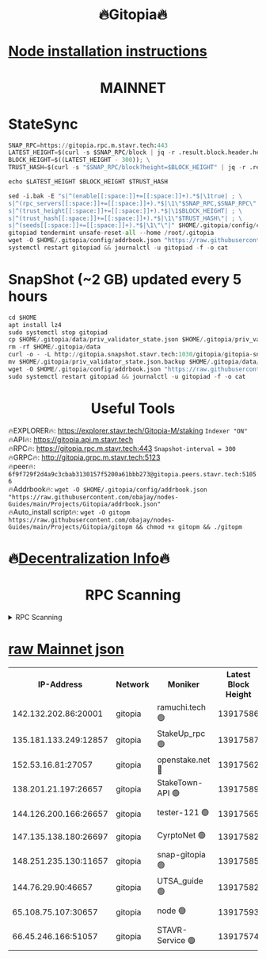 <h1 align="center"> 🔥Gitopia🔥</h1>

[Node installation instructions](https://github.com/obajay/nodes-Guides/tree/main/Projects/Gitopia)
=

<h1 align="center"> MAINNET</h1>

# StateSync
```python
SNAP_RPC=https://gitopia.rpc.m.stavr.tech:443
LATEST_HEIGHT=$(curl -s $SNAP_RPC/block | jq -r .result.block.header.height); \
BLOCK_HEIGHT=$((LATEST_HEIGHT - 300)); \
TRUST_HASH=$(curl -s "$SNAP_RPC/block?height=$BLOCK_HEIGHT" | jq -r .result.block_id.hash)

echo $LATEST_HEIGHT $BLOCK_HEIGHT $TRUST_HASH

sed -i.bak -E "s|^(enable[[:space:]]+=[[:space:]]+).*$|\1true| ; \
s|^(rpc_servers[[:space:]]+=[[:space:]]+).*$|\1\"$SNAP_RPC,$SNAP_RPC\"| ; \
s|^(trust_height[[:space:]]+=[[:space:]]+).*$|\1$BLOCK_HEIGHT| ; \
s|^(trust_hash[[:space:]]+=[[:space:]]+).*$|\1\"$TRUST_HASH\"| ; \
s|^(seeds[[:space:]]+=[[:space:]]+).*$|\1\"\"|" $HOME/.gitopia/config/config.toml
gitopiad tendermint unsafe-reset-all --home /root/.gitopia
wget -O $HOME/.gitopia/config/addrbook.json "https://raw.githubusercontent.com/obajay/nodes-Guides/main/Projects/Gitopia/addrbook.json"
systemctl restart gitopiad && journalctl -u gitopiad -f -o cat
```
# SnapShot (~2 GB) updated every 5 hours
```python
cd $HOME
apt install lz4
sudo systemctl stop gitopiad
cp $HOME/.gitopia/data/priv_validator_state.json $HOME/.gitopia/priv_validator_state.json.backup
rm -rf $HOME/.gitopia/data
curl -o - -L http://gitopia.snapshot.stavr.tech:1030/gitopia/gitopia-snap.tar.lz4 | lz4 -c -d - | tar -x -C $HOME/.gitopia --strip-components 2
mv $HOME/.gitopia/priv_validator_state.json.backup $HOME/.gitopia/data/priv_validator_state.json
wget -O $HOME/.gitopia/config/addrbook.json "https://raw.githubusercontent.com/obajay/nodes-Guides/main/Projects/Gitopia/addrbook.json"
sudo systemctl restart gitopiad && journalctl -u gitopiad -f -o cat
```
 <h1 align="center"> Useful Tools</h1>

🔥EXPLORER🔥:      https://explorer.stavr.tech/Gitopia-M/staking  `Indexer "ON"` \
🔥API🔥: 			 		 https://gitopia.api.m.stavr.tech \
🔥RPC🔥:           https://gitopia.rpc.m.stavr.tech:443              `Snapshot-interval = 300` \
🔥GRPC🔥:          http://gitopia.grpc.m.stavr.tech:5123 \
🔥peer🔥:					 `6f9f729f2d4a9c3cbab3130157f5200a61bbb273@gitopia.peers.stavr.tech:51056` \
🔥Addrbook🔥:    ```wget -O $HOME/.gitopia/config/addrbook.json "https://raw.githubusercontent.com/obajay/nodes-Guides/main/Projects/Gitopia/addrbook.json"``` \
🔥Auto_install script🔥: ```wget -O gitopm https://raw.githubusercontent.com/obajay/nodes-Guides/main/Projects/Gitopia/gitopm && chmod +x gitopm && ./gitopm```

🔥[Decentralization Info](https://github.com/obajay/StateSync-snapshots/tree/main/Projects/Gitopia/Decentralization)🔥
=

<h1 align="center"> RPC Scanning</h1>

<details>
<summary>RPC Scanning</summary>

<h2 align="center"> We scan nodes in real time every 4 hours. And we provide the final result of RPC endpoints.
We cannot influence the operation of these nodes in any way. </h2>


```python
If Voting Power is higher than 0 --> then the Node is a validator of the network and may be subject to attack and be a potential threat to the chain.
```
```python
We marked such validators with a red symbol
```

</details>

[raw Mainnet json](https://rpc-check.gitopm.stavr.tech/gitopm/rpc-gitopm-result.json)
=

<table><tr><th>IP-Address</th><th>Network</th><th>Moniker</th><th>Latest Block Height</th><th>Earliest Block Height</th><th>Catching Up</th><th>Tx Index</th><th>Voting Power</th><th>Scan Time</th></tr><tr><td>142.132.202.86:20001</td><td>gitopia</td><td>ramuchi.tech 🟢</td><td>13917586</td><td>6548337</td><td>False</td><td>on</td><td>0</td><td>2024-02-16T13:44:04.782064448UTC</td></tr><tr><td>135.181.133.249:12857</td><td>gitopia</td><td>StakeUp_rpc 🟢</td><td>13917587</td><td>8010001</td><td>False</td><td>on</td><td>0</td><td>2024-02-16T13:44:05.131543621UTC</td></tr><tr><td>152.53.16.81:27057</td><td>gitopia</td><td>openstake.net 🔴</td><td>13917562</td><td>10455001</td><td>False</td><td>off</td><td>42747</td><td>2024-02-16T13:43:25.549265681UTC</td></tr><tr><td>138.201.21.197:26657</td><td>gitopia</td><td>StakeTown-API 🟢</td><td>13917589</td><td>12733501</td><td>False</td><td>on</td><td>0</td><td>2024-02-16T13:44:09.517332716UTC</td></tr><tr><td>144.126.200.166:26657</td><td>gitopia</td><td>tester-121 🟢</td><td>13917565</td><td>12832814</td><td>False</td><td>off</td><td>0</td><td>2024-02-16T13:43:30.062366776UTC</td></tr><tr><td>147.135.138.180:26697</td><td>gitopia</td><td>CyrptoNet 🟢</td><td>13917582</td><td>12883228</td><td>False</td><td>off</td><td>0</td><td>2024-02-16T13:43:58.000522888UTC</td></tr><tr><td>148.251.235.130:11657</td><td>gitopia</td><td>snap-gitopia 🟢</td><td>13917585</td><td>12908001</td><td>False</td><td>on</td><td>0</td><td>2024-02-16T13:44:02.454595605UTC</td></tr><tr><td>144.76.29.90:46657</td><td>gitopia</td><td>UTSA_guide 🟢</td><td>13917582</td><td>13035301</td><td>False</td><td>on</td><td>0</td><td>2024-02-16T13:43:57.646989981UTC</td></tr><tr><td>65.108.75.107:30657</td><td>gitopia</td><td>node 🟢</td><td>13917593</td><td>13189502</td><td>False</td><td>on</td><td>0</td><td>2024-02-16T13:44:16.072822638UTC</td></tr><tr><td>66.45.246.166:51057</td><td>gitopia</td><td>STAVR-Service 🟢</td><td>13917574</td><td>13911001</td><td>False</td><td>on</td><td>0</td><td>2024-02-16T13:43:44.972432456UTC</td></tr></table>
